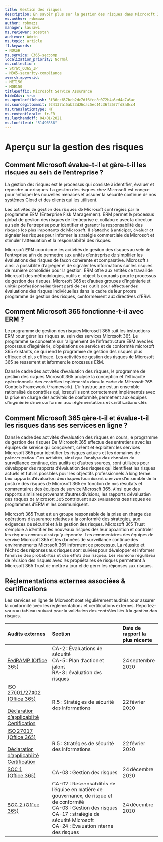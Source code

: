 ```yaml
---
title: Gestion des risques
description: En savoir plus sur la gestion des risques dans Microsoft 365
ms.author: robmazz
author: robmazz
manager: laurawi
ms.reviewer: sosstah
audience: Admin
ms.topic: article
f1.keywords:
- NOCSH
ms.service: O365-seccomp
localization_priority: Normal
ms.collection:
- Strat_O365_IP
- M365-security-compliance
search.appverid:
- MET150
- MOE150
titleSuffix: Microsoft Service Assurance
hideEdit: true
ms.openlocfilehash: 8f36cc657bcb2de7df6fcc8c072b4a5ed4a7a5ac
ms.sourcegitcommit: 024137a15ab23d26cac5ec14c36f3577fd8a0cc4
ms.translationtype: MT
ms.contentlocale: fr-FR
ms.lasthandoff: 04/01/2021
ms.locfileid: "51496836"
---
```

# <a name="risk-management-overview"></a>Aperçu sur la gestion des risques

## <a name="how-does-microsoft-assess-and-manage-risk-across-the-enterprise"></a>Comment Microsoft évalue-t-il et gère-t-il les risques au sein de l’entreprise ?

La gestion des risques est le processus qui consiste à identifier, évaluer et répondre aux risques. La gestion des risques chez Microsoft est conçue pour anticiper les nouvelles menaces et assurer la sécurité continue de nos systèmes Cloud et des clients qui les utilisent.

Les activités de gestion des risques de Microsoft sont régies par le programme ERM (Enterprise Risk Management). ERM permet le processus global de gestion des risques de l’entreprise et collabore avec la direction au sein de l’entreprise pour identifier et garantir la responsabilité des risques les plus importants de Microsoft. Il s’attache à anticiper, évaluer et signaler les risques pour informer la stratégie commerciale de Microsoft et stimuler l’atténuation et la responsabilité des risques.

Microsoft ERM coordonne les activités de gestion des risques au sein de l’entreprise afin de permettre aux unités d’entreprise de simplifier les évaluations des risques de façon cohérente et comparative. Microsoft a ainsi la possibilité d’agréger et de signaler les informations sur les risques de manière consolidée pour la gestion. ERM offre aux entités de travail de Microsoft des méthodologies, outils et objectifs courants pour le processus de gestion des risques. Microsoft 365 et d’autres groupes d’ingénierie et unités professionnelles tirent parti de ces outils pour effectuer des évaluations des risques individuelles dans le cadre de leur propre programme de gestion des risques, conformément aux directives d’ERM.

## <a name="how-does-microsoft-365-work-with-erm"></a>Comment Microsoft 365 fonctionne-t-il avec ERM ?

Le programme de gestion des risques Microsoft 365 suit les instructions ERM pour gérer les risques au sein des services Microsoft 365. Le programme se concentre sur l’alignement de l’infrastructure ERM avec les processus d’ingénierie, d’opérations de service et de conformité microsoft 365 existants, ce qui rend le programme de gestion des risques plus efficace et plus efficace. Les activités de gestion des risques de Microsoft 365 se resserrent et informent le processus ERM.

Dans le cadre des activités d’évaluation des risques, le programme de gestion des risques Microsoft 365 analyse la conception et l’efficacité opérationnelle des contrôles implémentés dans le cadre de Microsoft 365 Controls Framework (Framework). L’infrastructure est un ensemble rationalisé de contrôles qui, lorsqu’ils sont correctement implémentés avec la prise en charge des activités de conformité, permettent aux équipes d’ingénierie de se conformer aux réglementations et certifications clés.

## <a name="how-does-microsoft-365-manage-and-assess-risk-in-its-online-services"></a>Comment Microsoft 365 gère-t-il et évalue-t-il les risques dans ses services en ligne ?

Dans le cadre des activités d’évaluation des risques en cours, le programme de gestion des risques De Microsoft 365 effectue des entretiens avec les équipes de service qui conçoivent, créent et exploitent les services Microsoft 365 pour identifier les risques actuels et les domaines de préoccupation. Ces activités, ainsi que l’analyse des données de surveillance continue, des audits et d’autres sources, sont utilisées pour développer des rapports d’évaluation des risques qui identifient les risques actuels et futurs possibles pour les objectifs professionnels à long terme. Les rapports d’évaluation des risques fournissent une vue d’ensemble de la posture des risques de Microsoft 365 en fonction de nos résultats et commentaires des équipes de service Microsoft 365. Ainsi que des rapports similaires provenant d’autres divisions, les rapports d’évaluation des risques de Microsoft 365 contribuent aux évaluations des risques de programmes d’ERM et les communiquent.

Microsoft 365 Trust est un groupe responsable de la prise en charge des opérations d’assurance relatives à la conformité des stratégies, aux exigences de sécurité et à la gestion des risques. Microsoft 365 Trust s’emploie à identifier les nouveaux risques dès leur apparition et contrôler les risques connus ainsi qu’y répondre. Les commentaires des équipes de service Microsoft 365 et les données de surveillance continue des environnements Microsoft 365 informent ce processus. La réussite et l’échec des réponses aux risques sont suivies pour développer et informer l’analyse des probabilités et des effets des risques. Les réunions régulières de révision des risques avec les propriétaires de risques permettent à Microsoft 365 Trust de mettre à jour et de gérer les réponses aux risques.

## <a name="related-external-regulations--certifications"></a>Réglementations externes associées & certifications

Les services en ligne de Microsoft sont régulièrement audités pour assurer la conformité avec les réglementations et certifications externes. Reportez-vous au tableau suivant pour la validation des contrôles liés à la gestion des risques.

| **Audits externes** | **Section** | **Date de rapport la plus récente** |
|:--------------------|:------------|:-----------------------|
| [FedRAMP (Office 365)](https://compliance.microsoft.com/compliancemanager) | CA-2 : Évaluations de sécurité <br> CA-5 : Plan d’action et jalons <br> RA-3 : évaluation des risques | 24 septembre 2020 |
| [ISO 27001/27002 (Office 365)](https://servicetrust.microsoft.com/ViewPage/MSComplianceGuideV3?command=Download&downloadType=Document&downloadId=d7864d4f-e053-4cc4-a964-fa526d07c3be&tab=7027ead0-3d6b-11e9-b9e1-290b1eb4cdeb&docTab=7027ead0-3d6b-11e9-b9e1-290b1eb4cdeb_ISO_Reports) <br><br> [Déclaration d’applicabilité](https://servicetrust.microsoft.com/ViewPage/MSComplianceGuide?command=Download&downloadType=Document&downloadId=8ee1e46b-2ada-4e7b-bb7d-4c55a8cb6fcd&docTab=4ce99610-c9c0-11e7-8c2c-f908a777fa4d_ISO_Reports) <br> [Certification](https://servicetrust.microsoft.com/ViewPage/MSComplianceGuideV3?command=Download&downloadType=Document&downloadId=1e84a14a-2468-45ac-9412-5e53250d57ec&tab=7027ead0-3d6b-11e9-b9e1-290b1eb4cdeb&docTab=7027ead0-3d6b-11e9-b9e1-290b1eb4cdeb_ISO_Reports) | R.5 : Stratégies de sécurité des informations | 22 février 2020 |
| [ISO 27017 (Office 365)](https://servicetrust.microsoft.com/ViewPage/MSComplianceGuideV3?command=Download&downloadType=Document&downloadId=d7864d4f-e053-4cc4-a964-fa526d07c3be&tab=7027ead0-3d6b-11e9-b9e1-290b1eb4cdeb&docTab=7027ead0-3d6b-11e9-b9e1-290b1eb4cdeb_ISO_Reports) <br><br> [Déclaration d’applicabilité](https://servicetrust.microsoft.com/ViewPage/MSComplianceGuide?command=Download&downloadType=Document&downloadId=8ee1e46b-2ada-4e7b-bb7d-4c55a8cb6fcd&docTab=4ce99610-c9c0-11e7-8c2c-f908a777fa4d_ISO_Reports) <br> [Certification](https://servicetrust.microsoft.com/ViewPage/MSComplianceGuideV3?command=Download&downloadType=Document&downloadId=70de0999-5451-43a3-9ef4-761e8fbfb1a3&tab=7027ead0-3d6b-11e9-b9e1-290b1eb4cdeb&docTab=7027ead0-3d6b-11e9-b9e1-290b1eb4cdeb_ISO_Reports) | R.5 : Stratégies de sécurité des informations | 22 février 2020 |
| [SOC 1 (Office 365)](https://servicetrust.microsoft.com/ViewPage/MSComplianceGuideV3?command=Download&downloadType=Document&downloadId=90df3f9c-3aaf-4dbf-99d0-ca9f2991721b&tab=7027ead0-3d6b-11e9-b9e1-290b1eb4cdeb&docTab=7027ead0-3d6b-11e9-b9e1-290b1eb4cdeb_SOC_%2F_SSAE_16_Reports) | CA-03 : Gestion des risques | 24 décembre 2020 |
| [SOC 2 (Office 365)](https://servicetrust.microsoft.com/ViewPage/MSComplianceGuideV3?command=Download&downloadType=Document&downloadId=a73c1738-7892-42b7-acd3-87b6371c53f6&tab=7027ead0-3d6b-11e9-b9e1-290b1eb4cdeb&docTab=7027ead0-3d6b-11e9-b9e1-290b1eb4cdeb_SOC_%2F_SSAE_16_Reports) | CA-02 : Responsabilités de l’équipe en matière de gouvernance, de risque et de conformité <br> CA-03 : Gestion des risques <br> CA-17 : stratégie de sécurité Microsoft <br> CA-24 : Évaluation interne des risques | 24 décembre 2020 |
